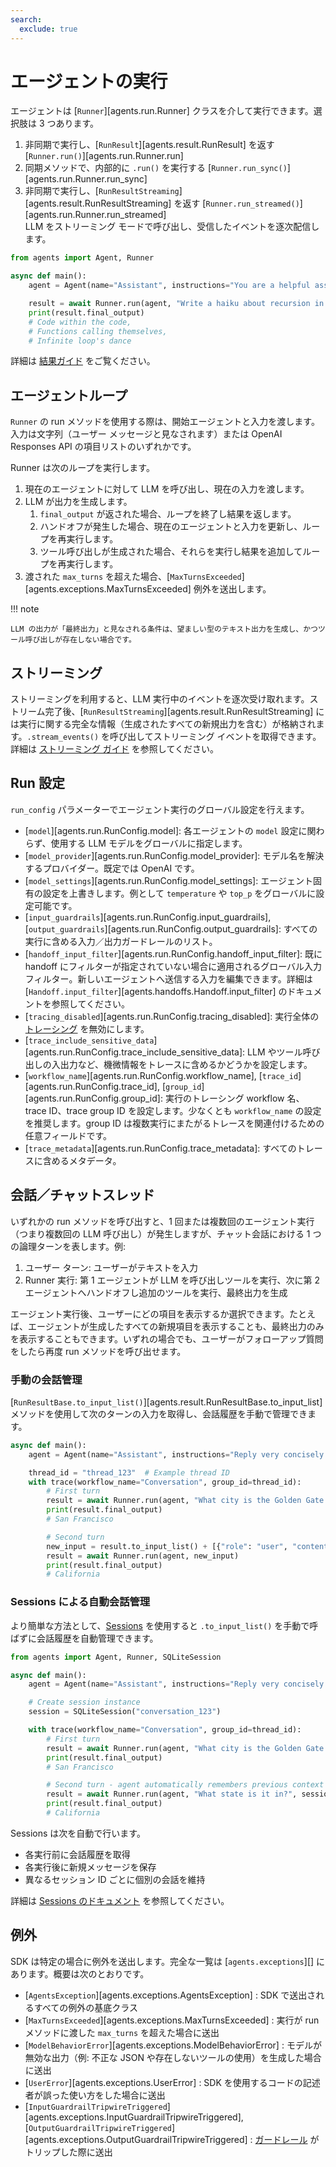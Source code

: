 ```yaml
---
search:
  exclude: true
---
```

# エージェントの実行

エージェントは [`Runner`][agents.run.Runner] クラスを介して実行できます。選択肢は 3 つあります。

1. 非同期で実行し、[`RunResult`][agents.result.RunResult] を返す [`Runner.run()`][agents.run.Runner.run]  
2. 同期メソッドで、内部的に `.run()` を実行する [`Runner.run_sync()`][agents.run.Runner.run_sync]  
3. 非同期で実行し、[`RunResultStreaming`][agents.result.RunResultStreaming] を返す [`Runner.run_streamed()`][agents.run.Runner.run_streamed]  
   LLM をストリーミング モードで呼び出し、受信したイベントを逐次配信します。

```python
from agents import Agent, Runner

async def main():
    agent = Agent(name="Assistant", instructions="You are a helpful assistant")

    result = await Runner.run(agent, "Write a haiku about recursion in programming.")
    print(result.final_output)
    # Code within the code,
    # Functions calling themselves,
    # Infinite loop's dance
```

詳細は [結果ガイド](results.md) をご覧ください。

## エージェントループ

` Runner ` の run メソッドを使用する際は、開始エージェントと入力を渡します。入力は文字列（ユーザー メッセージと見なされます）または OpenAI Responses API の項目リストのいずれかです。

Runner は次のループを実行します。

1. 現在のエージェントに対して LLM を呼び出し、現在の入力を渡します。  
2. LLM が出力を生成します。  
    1. `final_output` が返された場合、ループを終了し結果を返します。  
    2. ハンドオフが発生した場合、現在のエージェントと入力を更新し、ループを再実行します。  
    3. ツール呼び出しが生成された場合、それらを実行し結果を追加してループを再実行します。  
3. 渡された `max_turns` を超えた場合、[`MaxTurnsExceeded`][agents.exceptions.MaxTurnsExceeded] 例外を送出します。

!!! note

    LLM の出力が「最終出力」と見なされる条件は、望ましい型のテキスト出力を生成し、かつツール呼び出しが存在しない場合です。

## ストリーミング

ストリーミングを利用すると、LLM 実行中のイベントを逐次受け取れます。ストリーム完了後、[`RunResultStreaming`][agents.result.RunResultStreaming] には実行に関する完全な情報（生成されたすべての新規出力を含む）が格納されます。`.stream_events()` を呼び出してストリーミング イベントを取得できます。詳細は [ストリーミング ガイド](streaming.md) を参照してください。

## Run 設定

` run_config ` パラメーターでエージェント実行のグローバル設定を行えます。

- [`model`][agents.run.RunConfig.model]: 各エージェントの `model` 設定に関わらず、使用する LLM モデルをグローバルに指定します。  
- [`model_provider`][agents.run.RunConfig.model_provider]: モデル名を解決するプロバイダー。既定では OpenAI です。  
- [`model_settings`][agents.run.RunConfig.model_settings]: エージェント固有の設定を上書きします。例として `temperature` や `top_p` をグローバルに設定可能です。  
- [`input_guardrails`][agents.run.RunConfig.input_guardrails], [`output_guardrails`][agents.run.RunConfig.output_guardrails]: すべての実行に含める入力／出力ガードレールのリスト。  
- [`handoff_input_filter`][agents.run.RunConfig.handoff_input_filter]: 既に handoff にフィルターが指定されていない場合に適用されるグローバル入力フィルター。新しいエージェントへ送信する入力を編集できます。詳細は [`Handoff.input_filter`][agents.handoffs.Handoff.input_filter] のドキュメントを参照してください。  
- [`tracing_disabled`][agents.run.RunConfig.tracing_disabled]: 実行全体の [トレーシング](tracing.md) を無効にします。  
- [`trace_include_sensitive_data`][agents.run.RunConfig.trace_include_sensitive_data]: LLM やツール呼び出しの入出力など、機微情報をトレースに含めるかどうかを設定します。  
- [`workflow_name`][agents.run.RunConfig.workflow_name], [`trace_id`][agents.run.RunConfig.trace_id], [`group_id`][agents.run.RunConfig.group_id]: 実行のトレーシング workflow 名、trace ID、trace group ID を設定します。少なくとも `workflow_name` の設定を推奨します。group ID は複数実行にまたがるトレースを関連付けるための任意フィールドです。  
- [`trace_metadata`][agents.run.RunConfig.trace_metadata]: すべてのトレースに含めるメタデータ。  

## 会話／チャットスレッド

いずれかの run メソッドを呼び出すと、1 回または複数回のエージェント実行（つまり複数回の LLM 呼び出し）が発生しますが、チャット会話における 1 つの論理ターンを表します。例:

1. ユーザー ターン: ユーザーがテキストを入力  
2. Runner 実行: 第 1 エージェントが LLM を呼び出しツールを実行、次に第 2 エージェントへハンドオフし追加のツールを実行、最終出力を生成  

エージェント実行後、ユーザーにどの項目を表示するか選択できます。たとえば、エージェントが生成したすべての新規項目を表示することも、最終出力のみを表示することもできます。いずれの場合でも、ユーザーがフォローアップ質問をしたら再度 run メソッドを呼び出せます。

### 手動の会話管理

[`RunResultBase.to_input_list()`][agents.result.RunResultBase.to_input_list] メソッドを使用して次のターンの入力を取得し、会話履歴を手動で管理できます。

```python
async def main():
    agent = Agent(name="Assistant", instructions="Reply very concisely.")

    thread_id = "thread_123"  # Example thread ID
    with trace(workflow_name="Conversation", group_id=thread_id):
        # First turn
        result = await Runner.run(agent, "What city is the Golden Gate Bridge in?")
        print(result.final_output)
        # San Francisco

        # Second turn
        new_input = result.to_input_list() + [{"role": "user", "content": "What state is it in?"}]
        result = await Runner.run(agent, new_input)
        print(result.final_output)
        # California
```

### Sessions による自動会話管理

より簡単な方法として、[Sessions](sessions.md) を使用すると `.to_input_list()` を手動で呼ばずに会話履歴を自動管理できます。

```python
from agents import Agent, Runner, SQLiteSession

async def main():
    agent = Agent(name="Assistant", instructions="Reply very concisely.")

    # Create session instance
    session = SQLiteSession("conversation_123")

    with trace(workflow_name="Conversation", group_id=thread_id):
        # First turn
        result = await Runner.run(agent, "What city is the Golden Gate Bridge in?", session=session)
        print(result.final_output)
        # San Francisco

        # Second turn - agent automatically remembers previous context
        result = await Runner.run(agent, "What state is it in?", session=session)
        print(result.final_output)
        # California
```

Sessions は次を自動で行います。

- 各実行前に会話履歴を取得  
- 各実行後に新規メッセージを保存  
- 異なるセッション ID ごとに個別の会話を維持  

詳細は [Sessions のドキュメント](sessions.md) を参照してください。

## 例外

SDK は特定の場合に例外を送出します。完全な一覧は [`agents.exceptions`][] にあります。概要は次のとおりです。

- [`AgentsException`][agents.exceptions.AgentsException] : SDK で送出されるすべての例外の基底クラス  
- [`MaxTurnsExceeded`][agents.exceptions.MaxTurnsExceeded] : 実行が run メソッドに渡した `max_turns` を超えた場合に送出  
- [`ModelBehaviorError`][agents.exceptions.ModelBehaviorError] : モデルが無効な出力（例: 不正な JSON や存在しないツールの使用）を生成した場合に送出  
- [`UserError`][agents.exceptions.UserError] : SDK を使用するコードの記述者が誤った使い方をした場合に送出  
- [`InputGuardrailTripwireTriggered`][agents.exceptions.InputGuardrailTripwireTriggered], [`OutputGuardrailTripwireTriggered`][agents.exceptions.OutputGuardrailTripwireTriggered] : [ガードレール](guardrails.md) がトリップした際に送出